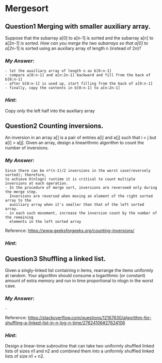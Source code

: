 # Mergesort
## Question1 Merging with smaller auxiliary array.
Suppose that the subarray a[0] to a[n-1] is sorted and the subarray a[n] to a[2*n-1] is sorted.
How can you merge the two subarrays so that a[0] to a[2*n-1] is sorted
using an auxiliary array of length n (instead of 2n)?

### *My Answer*:
    - let the auxiliary array of length n as b[0:n-1]
    - compare a[0:n-1] and a[n:2n-1] backward and fill from the back of b[0:n-1]
    - after b[0:n-1] is used up, start filling from the back of a[0:n-1]
    - finally, copy the contents in b[0:n-1] to a[n:2n-1]

### *Hint*:
Copy only the left half into the auxiliary array

## Question2 Counting inversions.
An inversion in an array a[] is a pair of entries a[i] and a[j] such that i < j but a[i] > a[j].
Given an array, design a linearithmic algorithm to count the number of inversions.

### *My Answer*:
    Since there can be n*(n-1)/2 inversions in the worst case(reversely sorted); therefore,
    to achieve O(nlogn) runtime it is critical to count multiple inversions at each operation.
    - In the procedure of merge sort, inversions are reverseed only during the merge step.
      Inversions are reversed when moving an element of the right sorted array to the
      auxiliary array when it's smaller than that of the left sorted array.
    - in each such movement, increase the inversion count by the number of the remaining
      elements in the left sorted array

Reference: https://www.geeksforgeeks.org/counting-inversions/ 

### *Hint*:

## Question3 Shuffling a linked list.
Given a singly-linked list containing n items, rearrange the items uniformly at random.
Your algorithm should consume a logarithmic (or constant) amount of extra memory
and run in time proportional to nlogn in the worst case. 

### *My Answer*:
    - 

Reference:
    https://stackoverflow.com/questions/12167630/algorithm-for-shuffling-a-linked-list-in-n-log-n-time/27624106#27624106

### *Hint*:
Design a linear-time subroutine that can take two uniformly shuffled linked lists
of sizes n1 and n2 and combined them into a uniformly shuffled linked lists of size n1 + n2.
